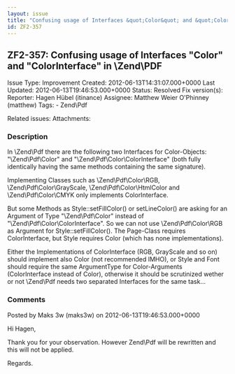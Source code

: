 ```yaml
---
layout: issue
title: "Confusing usage of Interfaces &quot;Color&quot; and &quot;ColorInterface&quot; in \\Zend\\PDF"
id: ZF2-357
---
```


ZF2-357: Confusing usage of Interfaces "Color" and "ColorInterface" in \\Zend\\PDF
----------------------------------------------------------------------------------

 Issue Type: Improvement Created: 2012-06-13T14:31:07.000+0000 Last Updated: 2012-06-13T19:46:53.000+0000 Status: Resolved Fix version(s): 
 Reporter:  Hagen Hübel (itinance)  Assignee:  Matthew Weier O'Phinney (matthew)  Tags: - Zend\\Pdf
 
 Related issues: 
 Attachments: 
### Description

In \\Zend\\Pdf there are the following two Interfaces for Color-Objects: "\\Zend\\Pdf\\Color" and "\\Zend\\Pdf\\Color\\ColorInterface" (both fully identically having the same methods containing the same signature).

Implementing Classes such as \\Zend\\Pdf\\Color\\RGB, \\Zend\\Pdf\\Color\\GrayScale, \\Zend\\Pdf\\Color\\HtmlColor and \\Zend\\Pdf\\Color\\CMYK only implements ColorInterface.

But some Methods as Style::setFillColor() or setLineColor() are asking for an Argument of Type "\\Zend\\Pdf\\Color" instead of "\\Zend\\Pdf\\Color\\ColorInterface". So we can not use \\Zend\\Pdf\\Color\\RGB as Argument for Style::setFillColor(). The Page-Class requires ColorInterface, but Style requires Color (which has none implementations).

Either the Implementations of ColorInterface (RGB, GrayScale and so on) should implement also Color (not recommended IMHO), or Style and Font should require the same ArgumentType for Color-Arguments (ColorInterface instead of Color), otherwise it should be scrutinized wether or not \\Zend\\Pdf needs two separated Interfaces for the same task...

 

 

### Comments

Posted by Maks 3w (maks3w) on 2012-06-13T19:46:53.000+0000

Hi Hagen,

Thank you for your observation. However Zend\\Pdf will be rewritten and this will not be applied.

Regards.

 

 